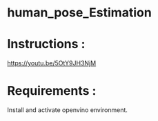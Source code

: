 # human_pose_Estimation

# Instructions :

   https://youtu.be/5OtY9JH3NjM
  
# Requirements :

Install and activate openvino environment.
  
